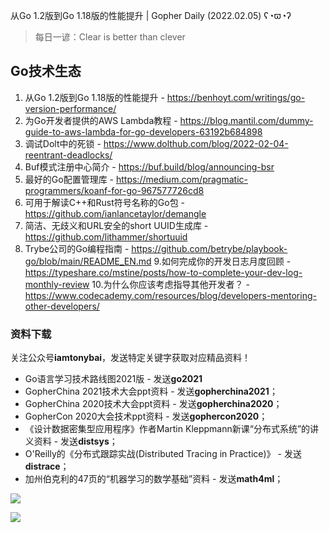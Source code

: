 从Go 1.2版到Go 1.18版的性能提升 | Gopher Daily (2022.02.05) ʕ◔ϖ◔ʔ

>每日一谚：Clear is better than clever

## Go技术生态

1. 从Go 1.2版到Go 1.18版的性能提升 - https://benhoyt.com/writings/go-version-performance/
2. 为Go开发者提供的AWS Lambda教程 - https://blog.mantil.com/dummy-guide-to-aws-lambda-for-go-developers-63192b684898
3. 调试Dolt中的死锁 - https://www.dolthub.com/blog/2022-02-04-reentrant-deadlocks/
4. Buf模式注册中心简介 - https://buf.build/blog/announcing-bsr
5. 最好的Go配置管理库 - https://medium.com/pragmatic-programmers/koanf-for-go-967577726cd8
6. 可用于解读C++和Rust符号名称的Go包 - https://github.com/ianlancetaylor/demangle
7. 简洁、无歧义和URL安全的short UUID生成库 - https://github.com/lithammer/shortuuid
8. Trybe公司的Go编程指南 - https://github.com/betrybe/playbook-go/blob/main/README_EN.md
9.如何完成你的开发日志月度回顾 -  https://typeshare.co/mstine/posts/how-to-complete-your-dev-log-monthly-review
10.为什么你应该考虑指导其他开发者？ -  https://www.codecademy.com/resources/blog/developers-mentoring-other-developers/

### 资料下载

关注公众号**iamtonybai**，发送特定关键字获取对应精品资料！

* Go语言学习技术路线图2021版 - 发送**go2021**
* GopherChina 2021技术大会ppt资料 - 发送**gopherchina2021**；
* GopherChina 2020技术大会ppt资料 - 发送**gopherchina2020**；
* GopherCon 2020大会技术ppt资料 - 发送**gophercon2020**；
* 《设计数据密集型应用程序》作者Martin Kleppmann新课“分布式系统”的讲义资料 - 发送**distsys**；
* O'Reilly的《分布式跟踪实战(Distributed Tracing in Practice)》 - 发送**distrace**；
* 加州伯克利的47页的“机器学习的数学基础”资料 - 发送**math4ml**；

![](https://mmbiz.qpic.cn/mmbiz_png/cH6WzfQ94mb54jsFJZ3Knmz8obUsf3PBShthmdSw5E01TcYmUReGkj0BWpxHak1HlnlzHvLmKax53YSGr7aNlA/0?wx_fmt=png)

![](https://mmbiz.qpic.cn/mmbiz_png/cH6WzfQ94mb54jsFJZ3Knmz8obUsf3PBrSoqeMvoWCticN2cpU64fJ0FYQdXJhP7ia7WRh8628uOAsQYeE2NibRRw/0?wx_fmt=png)


